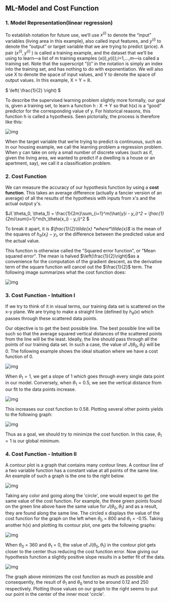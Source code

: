 ## ML-Model and Cost Function

### 1. Model Representation(linear regression)

To establish notation for future use, we’ll use $x^{(i)}$ to denote the “input” variables (living area in this example), also called input features, and $y^{(i)}$ to denote the “output” or target variable that we are trying to predict (price). A pair ($x^{(i)} , y^{(i)}$ ) is called a training example, and the dataset that we’ll be using to learn—a list of m training examples (*x*(*i*),*y*(*i*));*i*=1,...,*m*—is called a training set. Note that the superscript “(i)” in the notation is simply an index into the training set, and has nothing to do with exponentiation. We will also use X to denote the space of input values, and Y to denote the space of output values. In this example, X = Y = ℝ.

$ \left( \frac{1}{2} \right) $

To describe the supervised learning problem slightly more formally, our goal is, given a training set, to learn a function h : X → Y so that h(x) is a “good” predictor for the corresponding value of y. For historical reasons, this function h is called a hypothesis. Seen pictorially, the process is therefore like this:

![img](https://d3c33hcgiwev3.cloudfront.net/imageAssetProxy.v1/H6qTdZmYEeaagxL7xdFKxA_2f0f671110e8f7446bb2b5b2f75a8874_Screenshot-2016-10-23-20.14.58.png?expiry=1569888000000&hmac=n83uD5DHkGX6rQxMKL1iEivovT2hXbT3Z1G4ziMSED0)

When the target variable that we’re trying to predict is continuous, such as in our housing example, we call the learning problem a regression problem. When y can take on only a small number of discrete values (such as if, given the living area, we wanted to predict if a dwelling is a house or an apartment, say), we call it a classification problem.



### 2. Cost Function

We can measure the accuracy of our hypothesis function by using a **cost function**. This takes an average difference (actually a fancier version of an average) of all the results of the hypothesis with inputs from x's and the actual output y's.

$J( \theta_0, \theta_1) = \frac{1}{2m}\sum_{i=1}^m(\hat{y}_i - y_i)^2 = \frac{1}{2m}\sum_{i=1}^m(h_\theta(x_i) - y_i)^2 $

To break it apart, it is *$\frac{1}{2}\tilde{x} $* where *$\tilde{x}$* is the mean of the squares of $h_\theta (x_{i}) - y_{i}$, or the difference between the predicted value and the actual value.

This function is otherwise called the "Squared error function", or "Mean squared error". The mean is halved $\left(\frac{1}{2}\right)$as a convenience for the computation of the gradient descent, as the derivative term of the square function will cancel out the $\frac{1}{2}$ term. The following image summarizes what the cost function does:

![img](https://d3c33hcgiwev3.cloudfront.net/imageAssetProxy.v1/R2YF5Lj3EeajLxLfjQiSjg_110c901f58043f995a35b31431935290_Screen-Shot-2016-12-02-at-5.23.31-PM.png?expiry=1570060800000&hmac=--gY3q5df-jyQoOBPg_h7L-9Bd7a4h6uiehnTwTBbrs)



### 3. Cost Function - Intuition I

If we try to think of it in visual terms, our training data set is scattered on the x-y plane. We are trying to make a straight line (defined by $h_\theta(x)$ which passes through these scattered data points.

Our objective is to get the best possible line. The best possible line will be such so that the average squared vertical distances of the scattered points from the line will be the least. Ideally, the line should pass through all the points of our training data set. In such a case, the value of $J(\theta_0, \theta_1)$ will be 0. The following example shows the ideal situation where we have a cost function of 0.

![img](https://d3c33hcgiwev3.cloudfront.net/imageAssetProxy.v1/_B8TJZtREea33w76dwnDIg_3e3d4433e32478f8df446d0b6da26c27_Screenshot-2016-10-26-00.57.56.png?expiry=1570060800000&hmac=j7yAmaNSnIgpFqzXAmuavagja2HvP-4FfZrf_bgTZUo)

When $\theta_1 = 1$, we get a slope of 1 which goes through every single data point in our model. Conversely, when $\theta_1 = 0.5$, we see the vertical distance from our fit to the data points increase.

![img](https://d3c33hcgiwev3.cloudfront.net/imageAssetProxy.v1/8guexptSEeanbxIMvDC87g_3d86874dfd37b8e3c53c9f6cfa94676c_Screenshot-2016-10-26-01.03.07.png?expiry=1570060800000&hmac=2Mbg5mcrUPjTApmD61B--_wtNcf1XKXTaHiaWxRxu5Q)

This increases our cost function to 0.58. Plotting several other points yields to the following graph:

![img](https://d3c33hcgiwev3.cloudfront.net/imageAssetProxy.v1/fph0S5tTEeajtg5TyD0vYA_9b28bdfeb34b2d4914d0b64903735cf1_Screenshot-2016-10-26-01.09.05.png?expiry=1570060800000&hmac=fanxxWpgQ0Eo2R3cuXn9P8fmGaUIBCzepUZ5rizdKAI)

Thus as a goal, we should try to minimize the cost function. In this case, $\theta_1 = 1$ is our global minimum.



### 4. Cost Function - Intuition II

A contour plot is a graph that contains many contour lines. A contour line of a two variable function has a constant value at all points of the same line. An example of such a graph is the one to the right below.

![img](https://d3c33hcgiwev3.cloudfront.net/imageAssetProxy.v1/N2oKYp2wEeaVChLw2Vaaug_d4d1c5b1c90578b32a6672e3b7e4b3a4_Screenshot-2016-10-29-01.14.37.png?expiry=1570060800000&hmac=aeODBDVcXJ-0QJ-pbwXMft_XGCIGO4JsKkRBdPXWtpQ)

Taking any color and going along the 'circle', one would expect to get the same value of the cost function. For example, the three green points found on the green line above have the same value for $J(\theta_0,\theta_1)$ and as a result, they are found along the same line. The circled x displays the value of the cost function for the graph on the left when $\theta_0$ = 800 and $\theta_1$ = -0.15. Taking another h(x) and plotting its contour plot, one gets the following graphs:

![img](https://d3c33hcgiwev3.cloudfront.net/imageAssetProxy.v1/26RZhJ34EeaiZBL80Yza_A_0f38a99c8ceb8aa5b90a5f12136fdf43_Screenshot-2016-10-29-01.14.57.png?expiry=1570060800000&hmac=6gh35en0qBhbdd2-_TBb7CPCsPDkyjJxsR5cI6z4XDA)

When $\theta_0$ = 360 and $\theta_1$ = 0, the value of $J(\theta_0,\theta_1)$ in the contour plot gets closer to the center thus reducing the cost function error. Now giving our hypothesis function a slightly positive slope results in a better fit of the data.

![img](https://d3c33hcgiwev3.cloudfront.net/imageAssetProxy.v1/hsGgT536Eeai9RKvXdDYag_2a61803b5f4f86d4290b6e878befc44f_Screenshot-2016-10-29-09.59.41.png?expiry=1570060800000&hmac=FeMyGN75rGcVawRKjAWu8-Xv3SJc7TNIsu1Gqby1Bn0)

The graph above minimizes the cost function as much as possible and consequently, the result of $\theta_1$ and $\theta_0$ tend to be around 0.12 and 250 respectively. Plotting those values on our graph to the right seems to put our point in the center of the inner most 'circle'.
